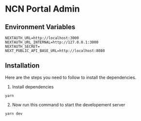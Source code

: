 # NCN Portal Admin

## Environment Variables

```
NEXTAUTH_URL=http://localhost:3000
NEXTAUTH_URL_INTERNAL=http://127.0.0.1:3000
NEXTAUTH_SECRET=
NEXT_PUBLIC_API_BASE_URL=http://localhost:8080
```

## Installation

Here are the steps you need to follow to install the dependencies.

1. Install dependencies

```
yarn
```

2. Now run this command to start the developement server

```
yarn dev
```
